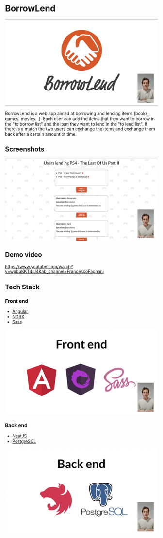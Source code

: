 # **BorrowLend**

<p align="center">
 <img src='./readme-images/logo.png'>
</p>

BorrowLend is a web app aimed at borrowing and lending items (books, games, movies...). Each user can add the items that they want to borrow in the "to borrow list" and the item they want to lend in the "to lend list". If there is a match the two users can exchange the items and exchange them back after a certain amount of time.

## **Screenshots**
<p align="center">
 <img src='./readme-images/example.png'>
</p>

## **Demo video**
https://www.youtube.com/watch?v=wgbuKKT4rJ4&ab_channel=FrancescoFagnani

## **Tech Stack**
### **Front end**
* [Angular](https://angular.io/)
* [NGRX](https://ngrx.io/)
* [Sass](https://sass-lang.com/)
<p align="center">
 <img src='./readme-images/frontend.png'>
</p>

### **Back end**
* [NestJS](https://nestjs.com/)
* [PostgreSQL](https://www.postgresql.org/)
<p align="center">
 <img src='./readme-images/backend.png'>
</p>